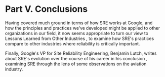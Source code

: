 # Part V. Conclusions

Having covered much ground in terms of how SRE works at Google, and how the principles and practices we've developed might be applied to other organizations in our field, it now seems appropriate to turn our view to Lessons Learned from Other Industries , to examine how SRE's practices compare to other industries where reliability is critically important.

Finally, Google's VP for Site Reliability Engineering, Benjamin Lutch, writes about SRE's evolution over the course of his career in his conclusion , examining SRE through the lens of some observations on the aviation industry.